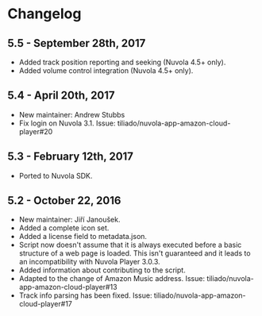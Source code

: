 Changelog
=========

5.5 - September 28th, 2017
-----------------------

  * Added track position reporting and seeking (Nuvola 4.5+ only).
  * Added volume control integration (Nuvola 4.5+ only).

5.4 - April 20th, 2017
----------------------

  * New maintainer: Andrew Stubbs
  * Fix login on Nuvola 3.1. Issue: tiliado/nuvola-app-amazon-cloud-player#20

5.3 - February 12th, 2017
-------------------------

  * Ported to Nuvola SDK.
  
5.2 - October 22, 2016
----------------------

  * New maintainer: Jiří Janoušek.
  * Added a complete icon set.
  * Added a license field to metadata.json.
  * Script now doesn't assume that it is always executed before a basic structure of a web page is
    loaded. This isn't guaranteed and it leads to an incompatibility with Nuvola Player 3.0.3.
  * Added information about contributing to the script.
  * Adapted to the change of Amazon Music address. Issue: tiliado/nuvola-app-amazon-cloud-player#13
  * Track info parsing has been fixed. Issue: tiliado/nuvola-app-amazon-cloud-player#17
